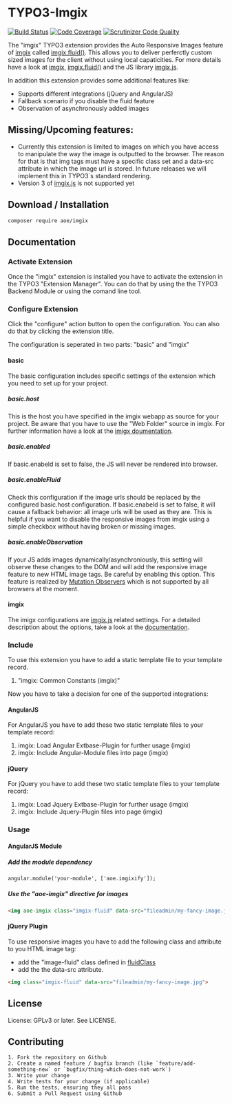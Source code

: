 # TYPO3-Imgix
[![Build Status](https://travis-ci.org/AOEpeople/TYPO3-Imgix.svg?branch=master)](https://travis-ci.org/AOEpeople/TYPO3-Imgix)
[![Code Coverage](https://scrutinizer-ci.com/g/AOEpeople/TYPO3-Imgix/badges/coverage.png?b=master)](https://scrutinizer-ci.com/g/AOEpeople/TYPO3-Imgix/?branch=master)
[![Scrutinizer Code Quality](https://scrutinizer-ci.com/g/AOEpeople/TYPO3-Imgix/badges/quality-score.png?b=master)](https://scrutinizer-ci.com/g/AOEpeople/TYPO3-Imgix/?branch=master)

The "imgix" TYPO3 extension provides the Auto Responsive Images feature of [imgix][3] called [imgix.fluid()][4].
This allows you to deliver perferctly custom sized images for the client without using local capaticities. 
For more details have a look at [imgix][3], [imgix.fluid()][4] and the JS library [imgix.js][5].

In addition this extension provides some additional features like:

 - Supports different integrations  (jQuery and AngularJS)
 - Fallback scenario if you disable the fluid feature
 - Observation of asynchronously added images

## Missing/Upcoming features:

 - Currently this extension is limited to images on which you have access to manipulate the way the image is outputted to the browser. 
The reason for that is that img tags must have a specific class set and a data-src attribute in which the image url is stored.
In future releases we will implement this in TYPO3´s standard rendering.
 - Version 3 of [imgix.js][5] is not supported yet

## Download / Installation

```bash
composer require aoe/imgix
```
## Documentation

### Activate Extension
Once the "imgix" extension is installed you have to activate the extension in the TYPO3 "Extension Manager".
You can do that by using the the TYPO3 Backend Module or using the comand line tool.

### Configure Extension
Click the "configure" action button to open the configuration. 
You can also do that by clicking the extension title.

The configuration is seperated in two parts: "basic" and "imgix"

#### basic
The basic configuration includes specific settings of the extension which you need to set up for your project.

##### basic.host
This is the host you have specified in the imgix webapp as source for your project. Be aware that you have to use the "Web Folder" source in imgix.
For further information have a look at the [imigx doumentation][6].

##### basic.enabled
If basic.enabeld is set to false, the JS will never be rendered into browser.

##### basic.enableFluid
Check this configuration if the image urls should be replaced by the configured basic.host configuration.
If basic.enabeld is set to false, it will cause a fallback behavior: all image urls will be used as they are.
This is helpful if you want to disable the responsive images from imgix using a simple checkbox without having broken or missing images.

##### basic.enableObservation
If your JS adds images dynamically/asynchroniously, this setting will observe these changes to the DOM
and will add the responsive image feature to new HTML image tags.
Be careful by enabling this option. This feature is realized by [Mutation Observers][7] which is not supported by all browsers at the moment.

#### imgix
The imigx configurations are [imgix.js][5] related settings.
For a detailed description about the options, take a look at the [documentation][8].

### Include
To use this extension you have to add a static template file to your template record.

 1. "imgix: Common Constants (imgix)"

Now you have to take a decision for one of the supported integrations:

#### AngularJS
For AngularJS you have to add these two static template files to your template record:

 1. imgix: Load Angular Extbase-Plugin for further usage (imgix)
 2. imgix: Include Angular-Module files into page (imgix)

#### jQuery
For jQuery you have to add these two static template files to your template record:

 1. imgix: Load Jquery Extbase-Plugin for further usage (imgix)
 2. imgix: Include Jquery-Plugin files into page (imgix)

### Usage

#### AngularJS Module

##### Add the module dependency

```html
angular.module('your-module', ['aoe.imgixify']);
```

##### Use the "aoe-imgix" directive for images

```html
<img aoe-imgix class="imgix-fluid" data-src="fileadmin/my-fancy-image.jpg">
```

#### jQuery Plugin

To use responsive images you have to add the following class and attribute to you HTML image tag:
- add the "image-fluid" class defined in [fluidClass][8] 
- add the the data-src attribute.

```html
<img class="imgix-fluid" data-src="fileadmin/my-fancy-image.jpg">
```

## License

License: GPLv3 or later. See LICENSE.

## Contributing

	1. Fork the repository on Github
	2. Create a named feature / bugfix branch (like `feature/add-something-new` or `bugfix/thing-which-does-not-work`)
	3. Write your change
	4. Write tests for your change (if applicable)
	5. Run the tests, ensuring they all pass
	6. Submit a Pull Request using Github

[1]: http://typo3.org/extensions/repository/view/imgix
[2]: https://docs.typo3.org/typo3cms/extensions/imgix/
[3]: https://www.imgix.com/
[4]: https://www.imgix.com/imgix-js#section-3
[5]: https://github.com/imgix/imgix.js/
[6]: https://docs.imgix.com/setup/creating-sources#source-web-folder
[7]: http://caniuse.com/#feat=mutationobserver
[8]: http://github.com/imgix/imgix.js/blob/master/docs/api.md#imgix.fluid
[9]: https://docs.imgix.com/apis/url

